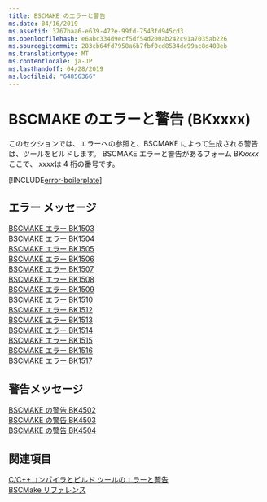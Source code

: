 ```yaml
---
title: BSCMAKE のエラーと警告
ms.date: 04/16/2019
ms.assetid: 3767baa6-e639-472e-99fd-7543fd945cd3
ms.openlocfilehash: e6abc334d9ecf5df54d200ab242c91a7035ab226
ms.sourcegitcommit: 283cb64fd7958a6b7fbf0cd8534de99ac8d408eb
ms.translationtype: MT
ms.contentlocale: ja-JP
ms.lasthandoff: 04/28/2019
ms.locfileid: "64856366"
---
```

# <a name="bscmake-errors-and-warnings-bkxxxx"></a>BSCMAKE のエラーと警告 (BKxxxx)

このセクションでは、エラーへの参照と、BSCMAKE によって生成される警告は、ツールをビルドします。 BSCMAKE エラーと警告があるフォーム BK*xxxx*ここで、 *xxxx*は 4 桁の番号です。

[!INCLUDE[error-boilerplate](../../error-messages/includes/error-boilerplate.md)]

## <a name="error-messages"></a>エラー メッセージ

[BSCMAKE エラー BK1503](bscmake-error-bk1503.md) \
[BSCMAKE エラー BK1504](bscmake-error-bk1504.md) \
[BSCMAKE エラー BK1505](bscmake-error-bk1505.md) \
[BSCMAKE エラー BK1506](bscmake-error-bk1506.md) \
[BSCMAKE エラー BK1507](bscmake-error-bk1507.md) \
[BSCMAKE エラー BK1508](bscmake-error-bk1508.md) \
[BSCMAKE エラー BK1509](bscmake-error-bk1509.md) \
[BSCMAKE エラー BK1510](bscmake-error-bk1510.md) \
[BSCMAKE エラー BK1512](bscmake-error-bk1512.md) \
[BSCMAKE エラー BK1513](bscmake-error-bk1513.md) \
[BSCMAKE エラー BK1514](bscmake-error-bk1514.md) \
[BSCMAKE エラー BK1515](bscmake-error-bk1515.md) \
[BSCMAKE エラー BK1516](bscmake-error-bk1516.md) \
[BSCMAKE エラー BK1517](bscmake-error-bk1517.md)

## <a name="warning-messages"></a>警告メッセージ

[BSCMAKE の警告 BK4502](bscmake-warning-bk4502.md) \
[BSCMAKE の警告 BK4503](bscmake-warning-bk4503.md) \
[BSCMAKE の警告 BK4504](bscmake-warning-bk4504.md)

## <a name="see-also"></a>関連項目

[C/C++コンパイラとビルド ツールのエラーと警告](../compiler-errors-1/c-cpp-build-errors.md) \
[BSCMake リファレンス](../../build/reference/bscmake-reference.md)
